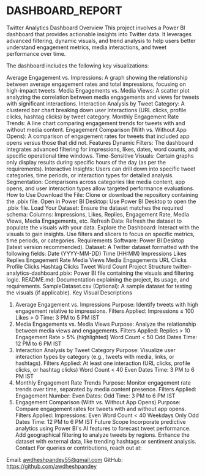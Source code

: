 # DASHBOARD_REPORT
Twitter Analytics Dashboard
Overview
This project involves a Power BI dashboard that provides actionable insights into Twitter data. It leverages advanced filtering, dynamic visuals, and trend analysis to help users better understand engagement metrics, media interactions, and tweet performance over time.

The dashboard includes the following key visualizations:

Average Engagement vs. Impressions: A graph showing the relationship between average engagement rates and total impressions, focusing on high-impact tweets.
Media Engagements vs. Media Views: A scatter plot analyzing the correlation between media engagements and views for tweets with significant interactions.
Interaction Analysis by Tweet Category: A clustered bar chart breaking down user interactions (URL clicks, profile clicks, hashtag clicks) by tweet category.
Monthly Engagement Rate Trends: A line chart comparing engagement trends for tweets with and without media content.
Engagement Comparison (With vs. Without App Opens): A comparison of engagement rates for tweets that included app opens versus those that did not.
Features
Dynamic Filters: The dashboard integrates advanced filtering for impressions, likes, dates, word counts, and specific operational time windows.
Time-Sensitive Visuals: Certain graphs only display results during specific hours of the day (as per the requirements).
Interactive Insights: Users can drill down into specific tweet categories, time periods, or interaction types for detailed analysis.
Segmentation: Comparisons across categories like media content, app opens, and user interaction types allow targeted performance evaluations.
How to Use
Download the File: Clone or download the repository containing the .pbix file.
Open in Power BI Desktop: Use Power BI Desktop to open the .pbix file.
Load Your Dataset: Ensure the dataset matches the required schema:
Columns: Impressions, Likes, Replies, Engagement Rate, Media Views, Media Engagements, etc.
Refresh Data: Refresh the dataset to populate the visuals with your data.
Explore the Dashboard: Interact with the visuals to gain insights. Use filters and slicers to focus on specific metrics, time periods, or categories.
Requirements
Software: Power BI Desktop (latest version recommended).
Dataset: A Twitter dataset formatted with the following fields:
Date (YYYY-MM-DD)
Time (HH:MM)
Impressions
Likes
Replies
Engagement Rate
Media Views
Media Engagements
URL Clicks
Profile Clicks
Hashtag Clicks
Tweet Word Count
Project Structure
twitter-analytics-dashboard.pbix: Power BI file containing the visuals and filtering logic.
README.md: Documentation explaining the project, its usage, and requirements.
SampleDataset.csv (Optional): A sample dataset for testing the visuals (if applicable).
Key Visual Descriptions
1. Average Engagement vs. Impressions
Purpose: Identify tweets with high engagement relative to impressions.
Filters Applied:
Impressions ≥ 100
Likes > 0
Time: 3 PM to 5 PM IST
2. Media Engagements vs. Media Views
Purpose: Analyze the relationship between media views and engagements.
Filters Applied:
Replies > 10
Engagement Rate > 5% (highlighted)
Word Count < 50
Odd Dates
Time: 12 PM to 6 PM IST
3. Interaction Analysis by Tweet Category
Purpose: Visualize user interaction types by category (e.g., tweets with media, links, or hashtags).
Filters Applied:
At least one interaction (URL clicks, profile clicks, or hashtag clicks)
Word Count < 40
Even Dates
Time: 3 PM to 6 PM IST
4. Monthly Engagement Rate Trends
Purpose: Monitor engagement rate trends over time, separated by media content presence.
Filters Applied:
Engagement Number: Even
Dates: Odd
Time: 3 PM to 6 PM IST
5. Engagement Comparison (With vs. Without App Opens)
Purpose: Compare engagement rates for tweets with and without app opens.
Filters Applied:
Impressions: Even
Word Count < 40
Weekdays Only
Odd Dates
Time: 12 PM to 6 PM IST
Future Scope
Incorporate predictive analytics using Power BI's AI features to forecast tweet performance.
Add geographical filtering to analyze tweets by regions.
Enhance the dataset with external data, like trending hashtags or sentiment analysis.
Contact
For queries or contributions, reach out at:

Email: awdheshpandey55@gmail.com
GitHub: https://github.com/awdheshpandey
